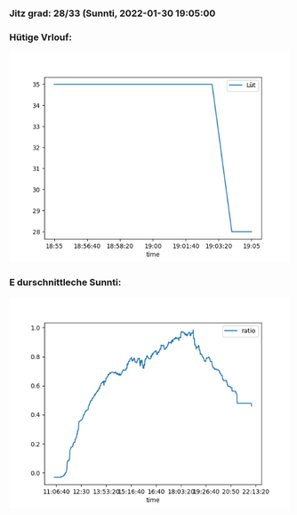 ### Jitz grad: 28/33 (Sunnti, 2022-01-30 19:05:00

### Hütige Vrlouf:
![Graph](Today.png)

### E durschnittleche Sunnti:
![Graph](Sunnti.png)